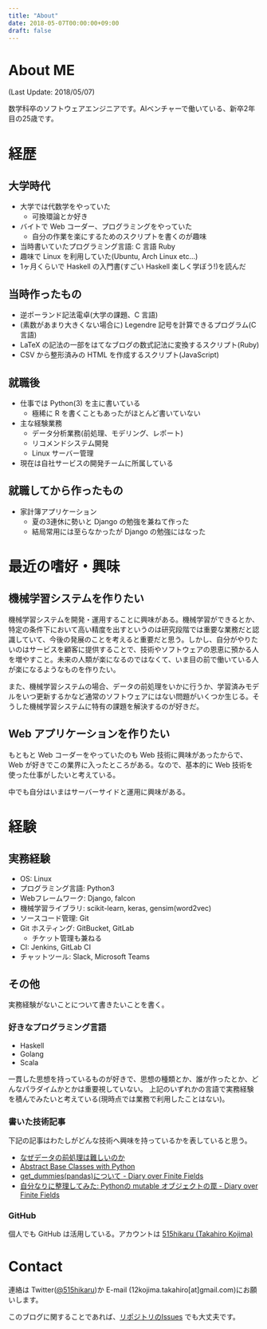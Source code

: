 ```yaml
---
title: "About"
date: 2018-05-07T00:00:00+09:00
draft: false
---
```


# About ME

(Last Update: 2018/05/07)

数学科卒のソフトウェアエンジニアです。AIベンチャーで働いている、新卒2年目の25歳です。

# 経歴

## 大学時代

- 大学では代数学をやっていた
  - 可換環論とか好き
- バイトで Web コーダー、プログラミングをやっていた
  - 自分の作業を楽にするためのスクリプトを書くのが趣味
- 当時書いていたプログラミング言語: C 言語 Ruby
- 趣味で Linux を利用していた(Ubuntu, Arch Linux etc...)
- 1ヶ月くらいで Haskell の入門書(すごい Haskell 楽しく学ぼう!)を読んだ

## 当時作ったもの

- 逆ポーランド記法電卓(大学の課題、C 言語)
- (素数があまり大きくない場合に) Legendre 記号を計算できるプログラム(C言語)
- LaTeX の記法の一部をはてなブログの数式記法に変換するスクリプト(Ruby)
- CSV から整形済みの HTML を作成するスクリプト(JavaScript)

## 就職後

- 仕事では Python(3) を主に書いている
  - 極稀に R を書くこともあったがほとんど書いていない
- 主な経験業務
  - データ分析業務(前処理、モデリング、レポート)
  - リコメンドシステム開発
  - Linux サーバー管理
- 現在は自社サービスの開発チームに所属している

## 就職してから作ったもの

- 家計簿アプリケーション
  - 夏の3連休に勢いと Django の勉強を兼ねて作った
  - 結局常用には至らなかったが Django の勉強にはなった

# 最近の嗜好・興味

## 機械学習システムを作りたい

機械学習システムを開発・運用することに興味がある。機械学習ができるとか、特定の条件下において高い精度を出すというのは研究段階では重要な業務だと認識していて、今後の発展のことを考えると重要だと思う。しかし、自分がやりたいのはサービスを顧客に提供することで、技術やソフトウェアの恩恵に預かる人を増やすこと。未来の人類が楽になるのではなくて、いま目の前で働いている人が楽になるようなものを作りたい。

また、機械学習システムの場合、データの前処理をいかに行うか、学習済みモデルをいつ更新するかなど通常のソフトウェアにはない問題がいくつか生じる。そうした機械学習システムに特有の課題を解決するのが好きだ。

## Web アプリケーションを作りたい

もともと Web コーダーをやっていたのも Web 技術に興味があったからで、 Web が好きでこの業界に入ったところがある。なので、基本的に Web 技術を使った仕事がしたいと考えている。

中でも自分はいまはサーバーサイドと運用に興味がある。

# 経験

## 実務経験

- OS: Linux
- プログラミング言語: Python3
- Webフレームワーク: Django, falcon
- 機械学習ライブラリ: scikit-learn, keras, gensim(word2vec)
- ソースコード管理: Git
- Git ホスティング: GitBucket, GitLab
  - チケット管理も兼ねる
- CI: Jenkins, GitLab CI
- チャットツール: Slack, Microsoft Teams

## その他

実務経験がないことについて書きたいことを書く。

### 好きなプログラミング言語

* Haskell
* Golang
* Scala

一貫した思想を持っているものが好きで、思想の種類とか、誰が作ったとか、どんなパラダイムかとかは重要視していない。
上記のいずれかの言語で実務経験を積んでみたいと考えている(現時点では業務で利用したことはない)。

### 書いた技術記事

下記の記事はわたしがどんな技術へ興味を持っているかを表していると思う。

- [なぜデータの前処理は難しいのか](/why-data-preprocessing-is-difficult/)
- [Abstract Base Classes with Python](/python-abc-module/)
- [get\_dummies\(pandas\)について \- Diary over Finite Fields](http://blog.515hikaru.net/entry/2017/11/08/083309)
- [自分なりに整理してみた: Pythonの mutable オブジェクトの罠 - Diary over Finite Fields](http://blog.515hikaru.net/entry/2017/10/19/220748)

### GitHub

個人でも GitHub は活用している。アカウントは [515hikaru \(Takahiro Kojima\)](https://github.com/515hikaru)

# Contact

連絡は Twitter([@515hikaru](https://twitter.com/515hikaru))か E-mail (12kojima.takahiro[at]gmail.com)にお願いします。

このブログに関することであれば、[リポジトリのIssues](https://github.com/515hikaru/tech-memo/issues) でも大丈夫です。

